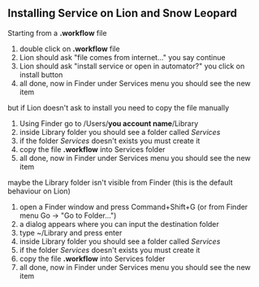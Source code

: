 Installing Service on Lion and Snow Leopard
-------------------------------------------

Starting from a **.workflow** file

1. double click on **.workflow** file
1. Lion should ask "file comes from internet..." you say continue
1. Lion should ask "install service or open in automator?" you click on install button
1. all done, now in Finder under Services menu you should see the new item

but if Lion doesn't ask to install you need to copy the file manually

1. Using Finder go to /Users/**you account name**/Library
1. inside Library folder you should see a folder called *Services*
1. if the folder *Services* doesn't exists you must create it
1. copy the file **.workflow** into Services folder
1. all done, now in Finder under Services menu you should see the new item

maybe the Library folder isn't visible from Finder (this is the default behaviour on Lion)

1. open a Finder window and press Command+Shift+G (or from Finder menu Go -> "Go to Folder...")
1. a dialog appears where you can input the destination folder
1. type ~/Library and press enter
1. inside Library folder you should see a folder called *Services*
1. if the folder *Services* doesn't exists you must create it
1. copy the file **.workflow** into Services folder
1. all done, now in Finder under Services menu you should see the new item
